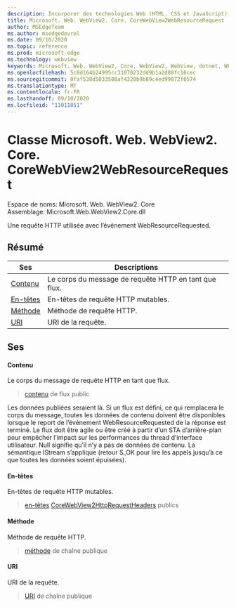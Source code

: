 ```yaml
---
description: Incorporer des technologies Web (HTML, CSS et JavaScript) dans vos applications natives avec le contrôle Microsoft Edge WebView2
title: Microsoft. Web. WebView2. Core. CoreWebView2WebResourceRequest
author: MSEdgeTeam
ms.author: msedgedevrel
ms.date: 09/10/2020
ms.topic: reference
ms.prod: microsoft-edge
ms.technology: webview
keywords: Microsoft. Web. WebView2, Core, WebView2, WebView, dotnet, WPF, WinForms, application, Edge, CoreWebView2, CoreWebView2Controller, contrôle de navigateur, Edge html, Microsoft. Web. WebView2. Core. CoreWebView2WebResourceRequest
ms.openlocfilehash: 5c8d164b24995cc31070232dd9b1a2d88fc16cec
ms.sourcegitcommit: 0faf538d5033508af4320b9b89c4ed99872f0574
ms.translationtype: MT
ms.contentlocale: fr-FR
ms.lasthandoff: 09/10/2020
ms.locfileid: "11011851"
---
```

# Classe Microsoft. Web. WebView2. Core. CoreWebView2WebResourceRequest 

Espace de noms: Microsoft. Web. WebView2. Core \
Assemblage: Microsoft.Web.WebView2.Core.dll

Une requête HTTP utilisée avec l’événement WebResourceRequested.

## Résumé

 Ses                        | Descriptions
--------------------------------|---------------------------------------------
[Contenu](#content) | Le corps du message de requête HTTP en tant que flux.
[En-têtes](#headers) | En-têtes de requête HTTP mutables.
[Méthode](#method) | Méthode de requête HTTP.
[URI](#uri) | URI de la requête.

## Ses

#### Contenu 

Le corps du message de requête HTTP en tant que flux.

> [contenu](#content) de flux public

Les données publiées seraient là. Si un flux est défini, ce qui remplacera le corps du message, toutes les données de contenu doivent être disponibles lorsque le report de l’événement WebResourceRequested de la réponse est terminé. Le flux doit être agile ou être créé à partir d’un STA d’arrière-plan pour empêcher l’impact sur les performances du thread d’interface utilisateur. Null signifie qu’il n’y a pas de données de contenu. La sémantique IStream s’applique (retour S_OK pour lire les appels jusqu’à ce que toutes les données soient épuisées).

#### En-têtes 

En-têtes de requête HTTP mutables.

> [en-têtes](#headers) [CoreWebView2HttpRequestHeaders](microsoft-web-webview2-core-corewebview2httprequestheaders.md) publics

#### Méthode 

Méthode de requête HTTP.

> [méthode](#method) de chaîne publique

#### URI 

URI de la requête.

> [URI](#uri) de chaîne publique

